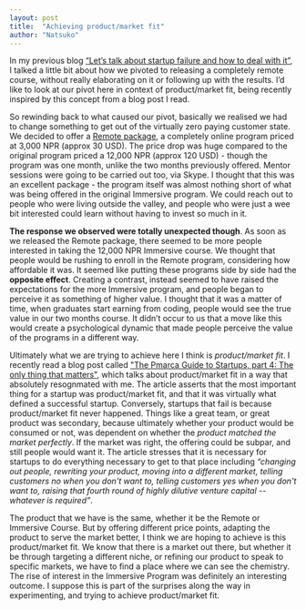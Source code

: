 ```yaml
---
layout: post
title:  "Achieving product/market fit"
author: "Natsuko"
---
```



In my previous blog <a href="https://naztshinozaki.github.io/2016/09/28/Lets-talk-about-failure.html"> “Let’s talk about startup failure and how to deal with it”</a>, I talked a little bit about how we pivoted to releasing a completely remote course, without really elaborating on it or following up with the results. I’d like to look at our pivot here in context of product/market fit, being recently inspired by this concept from a blog post I read. 
<br>

So rewinding back to what caused our pivot, basically we realised we had to change something to get out of the virtually zero paying customer state. We decided to offer a <a href= "http://www.techrise.me/posts/techrise-core-immersive-and-techrise-core-remote-what-s-the-difference"> Remote package</a>, a completely online program priced at 3,000 NPR (approx 30 USD). The price drop was huge compared to the original program priced a 12,000 NPR (approx 120 USD) - though the program was one month, unlike the two months previously offered. Mentor sessions were going to be carried out too, via Skype. I thought that this was an excellent package -  the program itself was almost nothing short of what was being offered in the original Immersive program. We could reach out to people who were living outside the valley, and people who were just a wee bit interested could learn without having to invest so much in it. 
<br>

**The response we observed were totally unexpected though**. As soon as we released the Remote package, there seemed to be more people interested in taking the 12,000 NPR Immersive course. We thought that people would be rushing to enroll in the Remote program, considering how affordable it was. It seemed like putting these programs side by side had the **opposite effect**. Creating a contrast, instead seemed to have raised the expectations for the more Immersive program, and people began to perceive it as something of higher value. I thought that it was a matter of time, when graduates start earning from coding, people would see the true value in our two months course. It didn’t occur to us that a move like this would create a psychological dynamic that made people perceive the value of the programs in a different way. 
<br>

Ultimately what we are trying to achieve here I think is *product/market fit*. I recently read a blog post called <a href=" http://web.archive.org/web/20070701074943/http://blog.pmarca.com/2007/06/the-pmarca-gu-2.html">"The Pmarca Guide to Startups, part 4: The only thing that matters"</a>, which talks about product/market fit in a way that absolutely resognmated with me.  The article asserts that the most important thing for a startup was product/market fit, and that it was virtually what defined a successful startup. Conversely, startups that fail is because product/market fit never happened. Things like a great team, or great product was secondary, because ultimately whether your product would be consumed or not, was dependent on whether the *product matched the market perfectly*. If the market was right, the offering could be subpar, and still people would want it. The article  stresses that it is necessary for startups to do everything necessary to get to that place including *“changing out people, rewriting your product, moving into a different market, telling customers no when you don't want to, telling customers yes when you don't want to, raising that fourth round of highly dilutive venture capital -- whatever is required”*. 
<br>

The product that we have is the same, whether it be the Remote or Immersive Course. But by offering different price points, adapting the product to serve the market better, I think we are hoping to achieve is this product/market fit. We know that there is a market out there, but whether it be through targeting a different niche, or refining our product to speak to specific markets, we have to find a place where we can see the chemistry. The rise of interest in the Immersive Program was definitely an interesting outcome. I suppose this is part of the surprises along the way in experimenting, and trying to achieve product/market fit. 